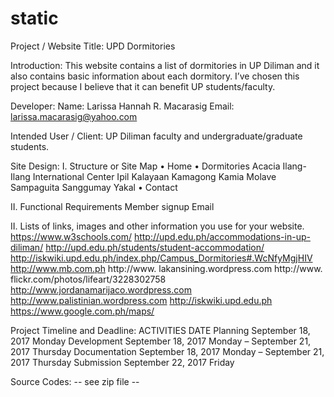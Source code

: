 # static
Project / Website Title:
UPD Dormitories

Introduction:
 	This website contains a list of dormitories in UP Diliman and it also contains basic information about each dormitory. I’ve chosen this project because I believe that it can benefit UP students/faculty.

Developer:
Name: Larissa Hannah R. Macarasig
Email: larissa.macarasig@yahoo.com

Intended User / Client:
UP Diliman faculty and undergraduate/graduate students.

Site Design:
I. Structure or Site Map
•	Home
•	Dormitories
 	Acacia
	Ilang-Ilang
 	International Center 
 	Ipil
 	Kalayaan
 	Kamagong
 	Kamia
 	Molave
 	Sampaguita
 	Sanggumay
 	Yakal
•	Contact

II. Functional Requirements
Member signup 
Email

II. Lists of links, images and other information you use for your website.
https://www.w3schools.com/
http://upd.edu.ph/accommodations-in-up-diliman/
http://upd.edu.ph/students/student-accommodation/
http://iskwiki.upd.edu.ph/index.php/Campus_Dormitories#.WcNfyMgjHIV
http://www.mb.com.ph
http://www. lakansining.wordpress.com
http://www. flickr.com/photos/lifeart/3228302758
http://www.jordanamarijaco.wordpress.com
http://www.palistinian.wordpress.com
http://iskwiki.upd.edu.ph
https://www.google.com.ph/maps/

Project Timeline and Deadline:
ACTIVITIES	    DATE
Planning	      September 18, 2017 Monday
Development	    September 18, 2017 Monday – September 21, 2017 Thursday
Documentation	  September 18, 2017 Monday – September 21, 2017 Thursday
Submission	    September 22, 2017 Friday


Source Codes:
-- see zip file --
